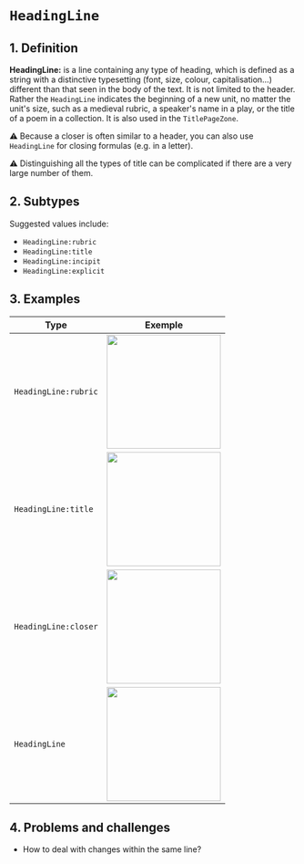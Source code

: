 # `HeadingLine`

## 1. Definition

**HeadingLine:** is a line containing any type of heading, which is defined as a string with a distinctive typesetting (font, size, colour, capitalisation…) different than that seen in the body of the text. It is not limited to the header. Rather the `HeadingLine` indicates the beginning of a new unit, no matter the unit's size, such as a medieval rubric, a speaker's name in a play, or the title of a poem in a collection. It is also used in the `TitlePageZone`.

⚠️ Because a closer is often similar to a header, you can also use `HeadingLine` for closing formulas (e.g. in a letter).

⚠️ Distinguishing all the types of title can be complicated if there are a very large number of them.

## 2. Subtypes

Suggested values include:

- `HeadingLine:rubric`
- `HeadingLine:title`
- `HeadingLine:incipit`
- `HeadingLine:explicit`

## 3. Examples

| Type | Exemple |
|------|---------|
| `HeadingLine:rubric` | <img src="btv1b84259980_f29.jpg" width="200px">  |
| `HeadingLine:title` | <img src="btv1b86070385_f140.jpg" width="200px">  |
| `HeadingLine:closer` | <img src="btv1b86095588_f183.jpg" width="200px">  |
| `HeadingLine` | <img src="bpt6k1280589b_f15.jpg" width="200px">  |

## 4. Problems and challenges

* How to deal with changes within the same line?
